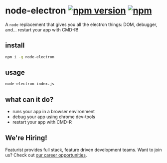 # node-electron [![npm version](https://img.shields.io/npm/v/node-electron.svg)](https://www.npmjs.com/package/node-electron) [![npm](https://img.shields.io/npm/dm/node-electron.svg)](https://www.npmjs.com/package/node-electron)

A `node` replacement that gives you all the electron things: DOM, debugger, and... restart your app with CMD-R!

## install

```sh
npm i -g node-electron
```

## usage

```sh
node-electron index.js
```

## what can it do?

* runs your app in a browser environment
* debug your app using chrome dev-tools
* restart your app with CMD-R

## We're Hiring!
Featurist provides full stack, feature driven development teams. Want to join us? Check out [our career opportunities](https://www.featurist.co.uk/careers/).
